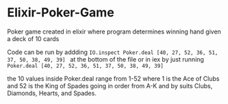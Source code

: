 # Elixir-Poker-Game
Poker game created in elixir where program determines winning hand given a deck of 10 cards

Code can be run by addding `IO.inspect Poker.deal [40, 27, 52, 36, 51, 37, 50, 38, 49, 39] ` at the bottom of the file or in iex by just running `Poker.deal [40, 27, 52, 36, 51, 37, 50, 38, 49, 39]`

the 10 values inside Poker.deal range from 1-52 where 1 is the Ace of Clubs and 52 is the King of Spades going in order from A-K and by suits Clubs, Diamonds, Hearts, and Spades.
